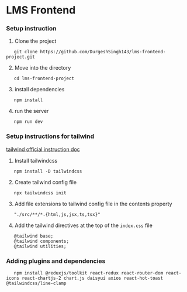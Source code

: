 # LMS Frontend

### Setup instruction

1. Clone the project
```
   git clone https://github.com/DurgeshSingh143/lms-frontend-project.git
```

2. Move into the directory
```
   cd lms-frontend-project
```

3. install dependencies
```
   npm install
```

4. run the server
```
   npm run dev
```

### Setup instructions for tailwind
[tailwind official instruction doc](https://tailwindcss.com/docs/installation)

1.  Install tailwindcss
```
   npm install -D tailwindcss
```

2. Create tailwind config file
```
   npx tailwindcss init
```

3. Add file extensions to tailwind config file in the contents property
```
   "./src/**/*.{html,js,jsx,ts,tsx}"
```

4. Add the tailwind directives at the top of the `index.css` file
```
   @tailwind base;
   @tailwind components;
   @tailwind utilities;
```

### Adding plugins and dependencies
```
   npm install @reduxjs/toolkit react-redux react-router-dom react-icons react-chartjs-2 chart.js daisyui axios react-hot-toast @tailwindcss/line-clamp
```